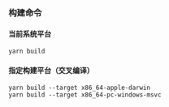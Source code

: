 ### 构建命令

#### 当前系统平台

```
yarn build
```

#### 指定构建平台（交叉编译）

```
yarn build --target x86_64-apple-darwin
yarn build --target x86_64-pc-windows-msvc

```
